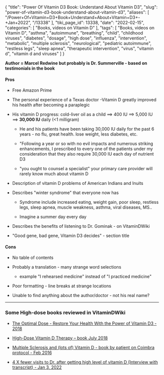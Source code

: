 {
    "title": "Power Of Vitamin D3 Book: Understand About Vitamin D3",
    "slug": "power-of-vitamin-d3-book-understand-about-vitamin-d3",
    "aliases": [
        "/Power+Of+Vitamin+D3+Book+Understand+About+Vitamin+D3+-+Jan+2022",
        "/13338"
    ],
    "tiki_page_id": 13338,
    "date": "2022-02-15",
    "categories": [
        "Books, videos on Vitamin D"
    ],
    "tags": [
        "Books, videos on Vitamin D",
        "asthma",
        "autoimmune",
        "breathing",
        "child",
        "childhood viruses",
        "diabetes",
        "dosage",
        "high dose",
        "influenza",
        "intervention",
        "metabolic",
        "multiple sclerosis",
        "neurological",
        "pediatric autoimmune",
        "restless legs",
        "sleep apnea",
        "therapeutic intervention",
        "virus",
        "vitamin d",
        "vitamin d and viruses"
    ]
}


**Author = Marcel Redwine but probably is Dr. Summerville - based on testimonials in the book** 

#### Pros

* Free Amazon Prime

* The personal experience of a Texas doctor -Vitamin D greatly improved his health after becoming a paraplegic

* His vitamin D progress: cold-liver oil as a child ==> 400 IU ==> 5,000 IU ==>  **30,000 IU**  daily (<1 milligram)

   * He and his patients have been taking 30,000 IU daily for the past 6 years - no flu, great health. lose weight, less diabetes, etc.

   * "Following a year or so with no evil impacts and numerous striking enhancements, I prescribed to every one of the patients under my consideration that they also require 30,000 IU each day of nutrient D3

   * "you ought to counsel a specialist" your primary care provider will rarely know much about vitamin D

* Description of vitamin D problems of American Indians and Inuits

* Describes "winter syndrome" that everyone now has

   * Syndrome include increased eating, weight gain, poor sleep, restless legs, sleep apnea, muscle weakness, asthma, viral diseases, MS.. 

   * Imagine a summer day every day

* Describes the benefits of listening to Dr. Gominak - on VitaminDWiki

* "Good gene, bad gene, Vitamin D3 decides" - section title

#### Cons

* No table of contents

* Probably a translation - many strange word selections

   * example "I rehearsed medicine" instead of "I practiced medicine"

* Poor formatting - line breaks at strange locations

* Unable to find anything about the author/doctor - not his real name?

---

### Some High-dose books reviewed in VitaminDWiki

* [The Optimal Dose - Restore Your Health With the Power of Vitamin D3 - 2018](/posts/the-optimal-dose-restore-your-health-with-the-power-of-vitamin-d3-2018)

* [High-Dose Vitamin D Therapy – book July 2018](/posts/high-dose-vitamin-d-therapy-book)

* [Multiple Sclerosis and (lots of) Vitamin D - book by patient on Coimbra protocol - Feb 2016](/posts/multiple-sclerosis-and-lots-of-vitamin-d-book-by-patient-on-coimbra-protocol)

* [4 X fewer visits to Dr. after getting high level of vitamin D (Interview with transcript) - Jan 3, 2022](/posts/4-x-fewer-visits-to-dr-after-getting-high-level-of-vitamin-d-interview-with-transcript)